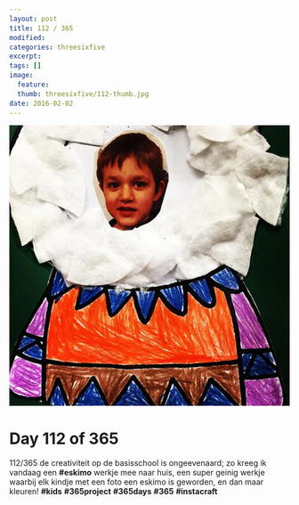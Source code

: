 ```yaml
---
layout: post
title: 112 / 365
modified:
categories: threesixfive
excerpt:
tags: []
image:
  feature: 
  thumb: threesixfive/112-thumb.jpg
date: 2016-02-02
---
```


![112](/images/threesixfive/112.jpg)

# Day 112 of 365

112/365 de creativiteit op de basisschool is ongeevenaard; zo kreeg ik vandaag een **\#eskimo** werkje mee naar huis, een super geinig werkje waarbij elk kindje met een foto een eskimo is geworden, en dan maar kleuren! **\#kids** **\#365project** **\#365days** **\#365** **\#instacraft**
